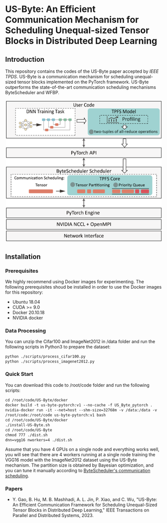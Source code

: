 # US-Byte: An Efficient Communication Mechanism for Scheduling Unequal-sized Tensor Blocks in Distributed Deep Learning #  
## Introduction ##
This repository contains the codes of the US-Byte paper accepted by *IEEE TPDS*. US-Byte is a communication mechanism for scheduling unequal-sized tensor blocks implemented on the PyTorch framework. US-Byte outperforms the state-of-the-art communication scheduling mechanisms ByteScheduler and WFBP.  
<div align=center><img src="system%20architecture.png" width="500"/></div> 

## Installation ##
### Prerequisites ###
We highly recommend using Docker images for experimenting. The following prerequisites shoud be installed in order to use the Docker images for this repository:  
* Ubuntu 18.04  
* CUDA >= 9.0  
* Docker 20.10.18  
* NVIDIA docker
### Data Processing ###
You can unzip the Cifar100 and ImageNet2012 in /data folder and run the following scripts in Python3 to prepare the dataset:  
```
python ./scripts/process_cifar100.py  
python ./scripts/process_imagenet2012.py  
```
### Quick Start ###
You can download this code to /root/code folder and run the following scripts:  
```
cd /root/code/US-Byte/docker  
docker build -t us-byte-pytorch:v1 --no-cache -f US_Byte_pytorch .  
nvidia-docker run -it --net=host --shm-size=32768m -v /data:/data -v /root/code:/root/code us-byte-pytorch:v1 bash  
cd /root/code/US-Byte/docker  
./install-US-Byte.sh  
cd /root/code/US-Byte  
chmod 777 ./dist.sh  
dnn=vgg16 nworkers=4 ./dist.sh
```  
Assume that you have 4 GPUs on a single node and everything works well, you will see that there are 4 workers running at a single node training the VGG16 model with the ImageNet2012 dataset using the US-Byte mechanism. The partition size is obtained by Bayesian optimization, and you can tune it manually according to [ByteScheduler's communication scheduling](https://github.com/bytedance/byteps/blob/bytescheduler/bytescheduler/docs/scheduling.md).
### Papers ###
* Y. Gao, B. Hu, M. B. Mashhadi, A. L. Jin, P. Xiao, and C. Wu, "US-Byte: An Efficient Communication Framework for Scheduling Unequal-Sized Tensor Blocks in Distributed Deep Learning," IEEE Transactions on Parallel and Distributed Systems, 2023.
